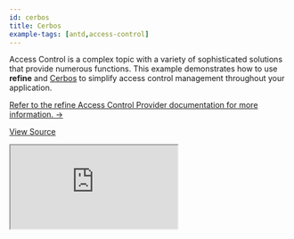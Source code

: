 ```yaml
---
id: cerbos
title: Cerbos
example-tags: [antd,access-control]
---
```


Access Control is a complex topic with a variety of sophisticated solutions that provide numerous functions. This example demonstrates how to use **refine** and [Cerbos](https://cerbos.dev/) to simplify access control management throughout your application.

[Refer to the refine Access Control Provider documentation for more information. →](/docs/api-reference/core/providers/accessControl-provider/)

[View Source](https://github.com/refinedev/refine/tree/master/examples/accessControl/cerbos)

<iframe loading="lazy" src="https://stackblitz.com/github/refinedev/refine/tree/master/examples/accessControl/cerbos?embed=1&view=preview&theme=dark&preset=node&ctl=1"
    style={{width: "100%", height:"80vh", border: "0px", borderRadius: "8px", overflow:"hidden"}}
    title="access-control-cerbos-react"
></iframe>
